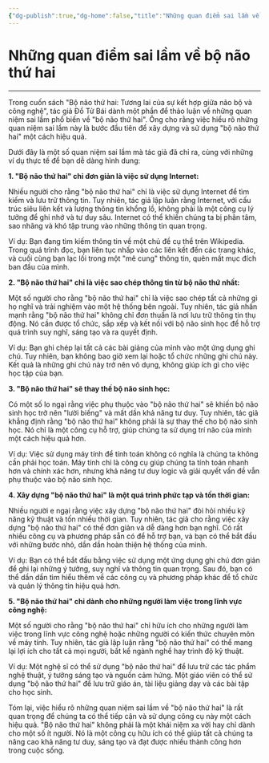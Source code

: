 ```yaml
---
{"dg-publish":true,"dg-home":false,"title":"Những quan điểm sai lầm về bộ não thứ hai","date":"2025-01-31","tags":["book","books/bo-nao-thu-hai"],"dg-path":"Books/02 - Bộ Não Thứ Hai - Đồ Tử Bái/Những quan điểm sai lầm về bộ não thứ hai.md","permalink":"/books/02-bo-nao-thu-hai-do-tu-bai/nhung-quan-diem-sai-lam-ve-bo-nao-thu-hai/","dgPassFrontmatter":true,"updated":"2025-01-31T13:50:57.798+07:00"}
---
```


# Những quan điểm sai lầm về bộ não thứ hai
---
Trong cuốn sách "Bộ não thứ hai: Tương lai của sự kết hợp giữa não bộ và công nghệ", tác giả Đồ Tử Bái dành một phần để thảo luận về những quan niệm sai lầm phổ biến về "bộ não thứ hai". Ông cho rằng việc hiểu rõ những quan niệm sai lầm này là bước đầu tiên để xây dựng và sử dụng "bộ não thứ hai" một cách hiệu quả.

Dưới đây là một số quan niệm sai lầm mà tác giả đã chỉ ra, cùng với những ví dụ thực tế để bạn dễ dàng hình dung:

**1. "Bộ não thứ hai" chỉ đơn giản là việc sử dụng Internet:**

Nhiều người cho rằng "bộ não thứ hai" chỉ là việc sử dụng Internet để tìm kiếm và lưu trữ thông tin. Tuy nhiên, tác giả lập luận rằng Internet, với cấu trúc siêu liên kết và lượng thông tin khổng lồ, không phải là một công cụ lý tưởng để ghi nhớ và tư duy sâu. Internet có thể khiến chúng ta bị phân tâm, sao nhãng và khó tập trung vào những thông tin quan trọng.

Ví dụ: Bạn đang tìm kiếm thông tin về một chủ đề cụ thể trên Wikipedia. Trong quá trình đọc, bạn liên tục nhấp vào các liên kết đến các trang khác, và cuối cùng bạn lạc lối trong một "mê cung" thông tin, quên mất mục đích ban đầu của mình.

**2. "Bộ não thứ hai" chỉ là việc sao chép thông tin từ bộ não thứ nhất:**

Một số người cho rằng "bộ não thứ hai" chỉ là việc sao chép tất cả những gì họ nghĩ và trải nghiệm vào một hệ thống bên ngoài. Tuy nhiên, tác giả nhấn mạnh rằng "bộ não thứ hai" không chỉ đơn thuần là nơi lưu trữ thông tin thụ động. Nó cần được tổ chức, sắp xếp và kết nối với bộ não sinh học để hỗ trợ quá trình suy nghĩ, sáng tạo và ra quyết định.

Ví dụ: Bạn ghi chép lại tất cả các bài giảng của mình vào một ứng dụng ghi chú. Tuy nhiên, bạn không bao giờ xem lại hoặc tổ chức những ghi chú này. Kết quả là những ghi chú này trở nên vô dụng, không giúp ích gì cho việc học tập của bạn.

**3. "Bộ não thứ hai" sẽ thay thế bộ não sinh học:**

Có một số lo ngại rằng việc phụ thuộc vào "bộ não thứ hai" sẽ khiến bộ não sinh học trở nên "lười biếng" và mất dần khả năng tư duy. Tuy nhiên, tác giả khẳng định rằng "bộ não thứ hai" không phải là sự thay thế cho bộ não sinh học. Nó chỉ là một công cụ hỗ trợ, giúp chúng ta sử dụng trí não của mình một cách hiệu quả hơn.

Ví dụ: Việc sử dụng máy tính để tính toán không có nghĩa là chúng ta không cần phải học toán. Máy tính chỉ là công cụ giúp chúng ta tính toán nhanh hơn và chính xác hơn, nhưng khả năng tư duy logic và giải quyết vấn đề vẫn phụ thuộc vào bộ não sinh học.

**4. Xây dựng "bộ não thứ hai" là một quá trình phức tạp và tốn thời gian:**

Nhiều người e ngại rằng việc xây dựng "bộ não thứ hai" đòi hỏi nhiều kỹ năng kỹ thuật và tốn nhiều thời gian. Tuy nhiên, tác giả cho rằng việc xây dựng "bộ não thứ hai" có thể đơn giản và dễ dàng hơn bạn nghĩ. Có rất nhiều công cụ và phương pháp sẵn có để hỗ trợ bạn, và bạn có thể bắt đầu với những bước nhỏ, dần dần hoàn thiện hệ thống của mình.

Ví dụ: Bạn có thể bắt đầu bằng việc sử dụng một ứng dụng ghi chú đơn giản để ghi lại những ý tưởng, suy nghĩ và thông tin quan trọng. Sau đó, bạn có thể dần dần tìm hiểu thêm về các công cụ và phương pháp khác để tổ chức và quản lý thông tin hiệu quả hơn.

**5. "Bộ não thứ hai" chỉ dành cho những người làm việc trong lĩnh vực công nghệ:**

Một số người cho rằng "bộ não thứ hai" chỉ hữu ích cho những người làm việc trong lĩnh vực công nghệ hoặc những người có kiến thức chuyên môn về máy tính. Tuy nhiên, tác giả lập luận rằng "bộ não thứ hai" có thể mang lại lợi ích cho tất cả mọi người, bất kể ngành nghề hay trình độ kỹ thuật.

Ví dụ: Một nghệ sĩ có thể sử dụng "bộ não thứ hai" để lưu trữ các tác phẩm nghệ thuật, ý tưởng sáng tạo và nguồn cảm hứng. Một giáo viên có thể sử dụng "bộ não thứ hai" để lưu trữ giáo án, tài liệu giảng dạy và các bài tập cho học sinh.

Tóm lại, việc hiểu rõ những quan niệm sai lầm về "bộ não thứ hai" là rất quan trọng để chúng ta có thể tiếp cận và sử dụng công cụ này một cách hiệu quả. "Bộ não thứ hai" không phải là một khái niệm xa vời hay chỉ dành cho một số ít người. Nó là một công cụ hữu ích có thể giúp tất cả chúng ta nâng cao khả năng tư duy, sáng tạo và đạt được nhiều thành công hơn trong cuộc sống.